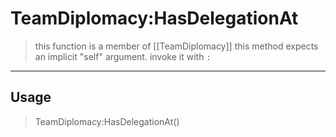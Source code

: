 # TeamDiplomacy:HasDelegationAt
> this function is a member of [[TeamDiplomacy]]
> this method expects an implicit "self" argument. invoke it with `:`
-----
## Usage
> TeamDiplomacy:HasDelegationAt()
